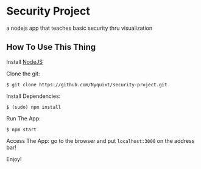 # Security Project
a nodejs app that teaches basic security thru visualization

## How To Use This Thing

Install [NodeJS](https://nodejs.org/en/)

Clone the git:

  `$ git clone https://github.com/Nyquixt/security-project.git`
  
Install Dependencies:

  `$ (sudo) npm install`
  
Run The App:

  `$ npm start`
  
Access The App: go to the browser and put `localhost:3000` on the address bar!

Enjoy!
